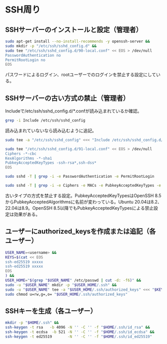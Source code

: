 # SSH周り
## SSHサーバーのインストールと設定（管理者）
```bash
sudo apt-get install --no-install-recommends -y openssh-server &&
sudo mkdir -p "/etc/ssh/sshd_config.d" &&
sudo tee "/etc/ssh/sshd_config.d/90-local.conf" << EOS > /dev/null
PasswordAuthentication no
PermitRootLogin no
EOS
```
パスワードによるログイン、rootユーザーでのログインを禁止する設定にしている。

## SSHサーバーの古い方式の禁止（管理者）
Includeで/etc/ssh/sshd_config.d/*.confが読み込まれているか確認。
```bash
grep -i Include /etc/ssh/sshd_config
```

読み込まれていないなら読み込むように追記。
```bash
sudo tee -a "/etc/ssh/sshd_config" <<< "Include /etc/ssh/sshd_config.d/*.conf" > /dev/null
```

```bash
sudo tee "/etc/ssh/sshd_config.d/91-local.conf" << EOS > /dev/null
Ciphers -*-cbc
KexAlgorithms -*-sha1
PubkeyAcceptedKeyTypes -ssh-rsa*,ssh-dss*
EOS

sudo sshd -T | grep -i -e PasswordAuthentication -e PermitRootLogin

sudo sshd -T | grep -i -e Ciphers -e MACs -e PubkeyAcceptedKeyTypes -e PubkeyAcceptedAlgorithms -e KexAlgorithms
```
古いタイプの方式を禁止する設定。PubkeyAcceptedKeyTypesはOpenSSH 8.5からPubkeyAcceptedAlgorithmsに名前が変わっている。Ubuntu 20.04は8.2、22.04は8.9。OpenSSH 8.5以降でもPubkeyAcceptedKeyTypesによる禁止設定は効果がある。

## ユーザーにauthorized_keysを作成または追記（各ユーザー）
```bash
USER_NAME=<username> &&
KEYS=$(cat << EOS
ssh-ed25519 xxxxx
ssh-ed25519 xxxxx
EOS
) &&
USER_HOME="$(grep "$USER_NAME" /etc/passwd | cut -d: -f6)" &&
sudo -u "$USER_NAME" mkdir -p "$USER_HOME/.ssh" &&
sudo -u "$USER_NAME" tee -a "$USER_HOME/.ssh/authorized_keys" <<< "$KEYS" > /dev/null &&
sudo chmod u=rw,g=,o= "$USER_HOME/.ssh/authorized_keys"
```

## SSHキーを生成（各ユーザー）
```bash
mkdir -p "$HOME/.ssh" &&
ssh-keygen -t rsa   -b 4096 -N '' -C '' -f "$HOME/.ssh/id_rsa" &&
ssh-keygen -t ecdsa  -b 521 -N '' -C '' -f "$HOME/.ssh/id_ecdsa" &&
ssh-keygen -t ed25519       -N '' -C '' -f "$HOME/.ssh/id_ed25519"
```
